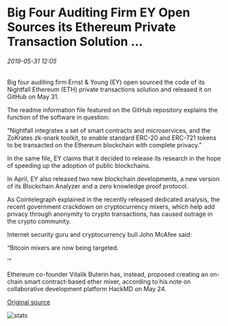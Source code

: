 # Big Four Auditing Firm EY Open Sources its Ethereum Private Transaction Solution ...

###### 2019-05-31 12:05

Big four auditing firm Ernst & Young (EY) open sourced the code of its Nightfall Ethereum (ETH) private transactions solution and released it on GitHub on May 31.

The readme information file featured on the GitHub repository explains the function of the software in question:

“Nightfall integrates a set of smart contracts and microservices, and the ZoKrates zk-snark toolkit, to enable standard ERC-20 and ERC-721 tokens to be transacted on the Ethereum blockchain with complete privacy.”

In the same file, EY claims that it decided to release its research in the hope of speeding up the adoption of public blockchains.

In April, EY also released two new blockchain developments, a new version of its Blockchain Analyzer and a zero knowledge proof protocol.

As Cointelegraph explained in the recently released dedicated analysis, the recent government crackdown on cryptocurrency mixers, which help add privacy through anonymity to crypto transactions, has caused outrage in the crypto community.

Internet security guru and cryptocurrency bull John McAfee said:

“Bitcoin mixers are now being targeted.

’”

Ethereum co-founder Vitalik Buterin has, instead, proposed creating an on-chain smart contract-based ether mixer, according to his note on collaborative development platform HackMD on May 24.

[Original source](https://cointelegraph.com/news/big-four-auditing-firm-ey-open-sources-its-ethereum-private-transaction-solution)

![stats](https://c.statcounter.com/11760860/0/a89fa40b/1/ "stats")